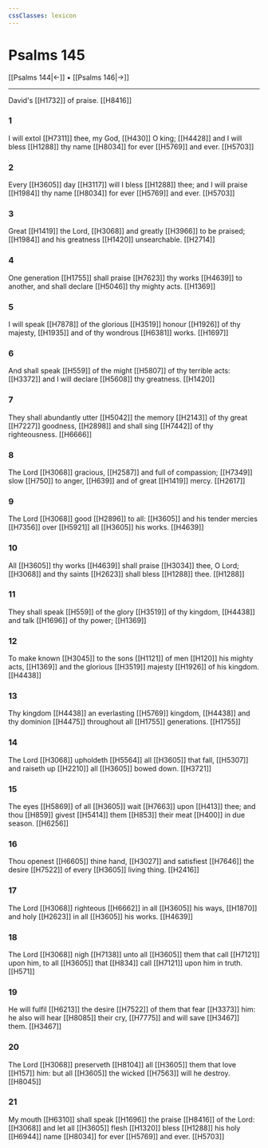```yaml
---
cssClasses: lexicon
---
```

# Psalms 145

[[Psalms 144|←]] • [[Psalms 146|→]]

---

David's [[H1732]] of praise. [[H8416]]

### 1
I will extol [[H7311]] thee, my God, [[H430]] O king; [[H4428]] and I will bless [[H1288]] thy name [[H8034]] for ever [[H5769]] and ever. [[H5703]]

### 2
Every [[H3605]] day [[H3117]] will I bless [[H1288]] thee; and I will praise [[H1984]] thy name [[H8034]] for ever [[H5769]] and ever. [[H5703]]

### 3
Great [[H1419]] the Lord, [[H3068]] and greatly [[H3966]] to be praised; [[H1984]] and his greatness [[H1420]] unsearchable. [[H2714]]

### 4
One generation [[H1755]] shall praise [[H7623]] thy works [[H4639]] to another, and shall declare [[H5046]] thy mighty acts. [[H1369]]

### 5
I will speak [[H7878]] of the glorious [[H3519]] honour [[H1926]] of thy majesty, [[H1935]] and of thy wondrous [[H6381]] works. [[H1697]]

### 6
And shall speak [[H559]] of the might [[H5807]] of thy terrible acts: [[H3372]] and I will declare [[H5608]] thy greatness. [[H1420]]

### 7
They shall abundantly utter [[H5042]] the memory [[H2143]] of thy great [[H7227]] goodness, [[H2898]] and shall sing [[H7442]] of thy righteousness. [[H6666]]

### 8
The Lord [[H3068]] gracious, [[H2587]] and full of compassion; [[H7349]] slow [[H750]] to anger, [[H639]] and of great [[H1419]] mercy. [[H2617]]

### 9
The Lord [[H3068]] good [[H2896]] to all: [[H3605]] and his tender mercies [[H7356]] over [[H5921]] all [[H3605]] his works. [[H4639]]

### 10
All [[H3605]] thy works [[H4639]] shall praise [[H3034]] thee, O Lord; [[H3068]] and thy saints [[H2623]] shall bless [[H1288]] thee. [[H1288]]

### 11
They shall speak [[H559]] of the glory [[H3519]] of thy kingdom, [[H4438]] and talk [[H1696]] of thy power; [[H1369]]

### 12
To make known [[H3045]] to the sons [[H1121]] of men [[H120]] his mighty acts, [[H1369]] and the glorious [[H3519]] majesty [[H1926]] of his kingdom. [[H4438]]

### 13
Thy kingdom [[H4438]] an everlasting [[H5769]] kingdom, [[H4438]] and thy dominion [[H4475]] throughout all [[H1755]] generations. [[H1755]]

### 14
The Lord [[H3068]] upholdeth [[H5564]] all [[H3605]] that fall, [[H5307]] and raiseth up [[H2210]] all [[H3605]] bowed down. [[H3721]]

### 15
The eyes [[H5869]] of all [[H3605]] wait [[H7663]] upon [[H413]] thee; and thou [[H859]] givest [[H5414]]  them [[H853]] their meat [[H400]] in due season. [[H6256]]

### 16
Thou openest [[H6605]] thine hand, [[H3027]] and satisfiest [[H7646]] the desire [[H7522]] of every [[H3605]] living thing. [[H2416]]

### 17
The Lord [[H3068]] righteous [[H6662]] in all [[H3605]] his ways, [[H1870]] and holy [[H2623]] in all [[H3605]] his works. [[H4639]]

### 18
The Lord [[H3068]] nigh [[H7138]] unto all [[H3605]] them that call [[H7121]] upon him, to all [[H3605]] that [[H834]] call [[H7121]] upon him in truth. [[H571]]

### 19
He will fulfil [[H6213]] the desire [[H7522]] of them that fear [[H3373]] him: he also will hear [[H8085]] their cry, [[H7775]] and will save [[H3467]] them. [[H3467]]

### 20
The Lord [[H3068]] preserveth [[H8104]] all [[H3605]] them that love [[H157]] him: but all [[H3605]] the wicked [[H7563]] will he destroy. [[H8045]]

### 21
My mouth [[H6310]] shall speak [[H1696]] the praise [[H8416]] of the Lord: [[H3068]] and let all [[H3605]] flesh [[H1320]] bless [[H1288]] his holy [[H6944]] name [[H8034]] for ever [[H5769]] and ever. [[H5703]]